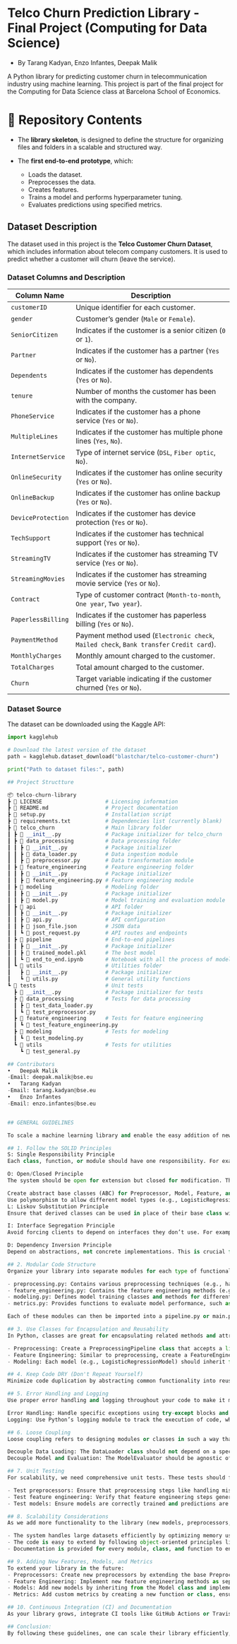 # Telco Churn Prediction Library - Final Project (Computing for Data Science)
- By Tarang Kadyan, Enzo Infantes, Deepak Malik

A Python library for predicting customer churn in telecommunication industry using machine learning. This project is part of the final project for the Computing for Data Science class at Barcelona School of Economics.

# 📂 Repository Contents

- The **library skeleton**, is designed to define the structure for organizing files and folders in a scalable and structured way.

- The **first end-to-end prototype**, which:
  - Loads the dataset.
  - Preprocesses the data.
  - Creates features.
  - Trains a model and performs hyperparameter tuning.
  - Evaluates predictions using specified metrics.

## Dataset Description

The dataset used in this project is the **Telco Customer Churn Dataset**, which includes information about telecom company customers. It is used to predict whether a customer will churn (leave the service).

### Dataset Columns and Description

| **Column Name**       | **Description**                                                       |
|------------------------|----------------------------------------------------------------------|
| `customerID`          | Unique identifier for each customer.                                  |
| `gender`              | Customer’s gender (`Male` or `Female`).                               |
| `SeniorCitizen`       | Indicates if the customer is a senior citizen (`0` or `1`).           |
| `Partner`             | Indicates if the customer has a partner (`Yes` or `No`).              |
| `Dependents`          | Indicates if the customer has dependents (`Yes` or `No`).             |
| `tenure`              | Number of months the customer has been with the company.              |
| `PhoneService`        | Indicates if the customer has a phone service (`Yes` or `No`).        |
| `MultipleLines`       | Indicates if the customer has multiple phone lines (`Yes`, `No`).     |
| `InternetService`     | Type of internet service (`DSL`, `Fiber optic`, `No`).                |
| `OnlineSecurity`      | Indicates if the customer has online security (`Yes` or `No`).        |
| `OnlineBackup`        | Indicates if the customer has online backup (`Yes` or `No`).          |
| `DeviceProtection`    | Indicates if the customer has device protection (`Yes` or `No`).      |
| `TechSupport`         | Indicates if the customer has technical support (`Yes` or `No`).      |
| `StreamingTV`         | Indicates if the customer has streaming TV service (`Yes` or `No`).   |
| `StreamingMovies`     | Indicates if the customer has streaming movie service (`Yes` or `No`).|
| `Contract`            | Type of customer contract (`Month-to-month`, `One year`, `Two year`). |
| `PaperlessBilling`    | Indicates if the customer has paperless billing (`Yes` or `No`).      |
| `PaymentMethod`       | Payment method used (`Electronic check`, `Mailed check`, `Bank transfer`    `Credit card`).                                                                                 |
| `MonthlyCharges`      | Monthly amount charged to the customer.                               |
| `TotalCharges`        | Total amount charged to the customer.                                 |
| `Churn`               | Target variable indicating if the customer churned (`Yes` or `No`).   |


### Dataset Source

The dataset can be downloaded using the Kaggle API:
```python
import kagglehub

# Download the latest version of the dataset
path = kagglehub.dataset_download("blastchar/telco-customer-churn")

print("Path to dataset files:", path)

## Project Structture

📦 telco-churn-library
┣ 📜 LICENSE                    # Licensing information
┣ 📜 README.md                  # Project documentation
┣ 📜 setup.py                   # Installation script
┣ 📜 requirements.txt           # Dependencies list (currently blank)
┣ 📂 telco_churn                # Main library folder
┃ ┣ 📜 __init__.py              # Package initializer for telco_churn
┃ ┣ 📂 data_processing          # Data processing folder
┃ ┃ ┣ 📜 __init__.py            # Package initializer
┃ ┃ ┣ 📜 data_loader.py         # Data ingestion module
┃ ┃ ┣ 📜 preprocessor.py        # Data transformation module
┃ ┣ 📂 feature_engineering      # Feature engineering folder
┃ ┃ ┣ 📜 __init__.py            # Package initializer
┃ ┃ ┣ 📜 feature_engineering.py # Feature engineering module
┃ ┣ 📂 modeling                 # Modeling folder
┃ ┃ ┣ 📜 __init__.py            # Package initializer
┃ ┃ ┣ 📜 model.py               # Model training and evaluation module
┃ ┣ 📂 api                      # API folder
┃ ┃ ┣ 📜 __init__.py            # Package initializer
┃ ┃ ┣ 📜 api.py                 # API configuration
┃ ┃ ┣ 📜 json_file.json         # JSON data
┃ ┃ ┗ 📜 post_request.py        # API routes and endpoints
┃ ┣ 📂 pipeline                 # End-to-end pipelines
┃ ┃ ┣ 📜 __init__.py            # Package initializer
┃ ┃ ┣ 📜 trained_model.pkl      # The best model
┃ ┃ ┗ 📜 end_to_end.ipynb       # Notebook with all the process of modelling
┃ ┗ 📂 utils                    # Utilities folder
┃   ┣ 📜 __init__.py            # Package initializer
┃   ┗ 📜 utils.py               # General utility functions
┗ 📂 tests                      # Unit tests
  ┣ 📜 __init__.py              # Package initializer for tests
  ┣ 📂 data_processing          # Tests for data processing
  ┃ ┣ 📜 test_data_loader.py
  ┃ ┗ 📜 test_preprocessor.py
  ┣ 📂 feature_engineering      # Tests for feature engineering
  ┃ ┗ 📜 test_feature_engineering.py
  ┣ 📂 modeling                 # Tests for modeling
  ┃ ┗ 📜 test_modeling.py
  ┗ 📂 utils                    # Tests for utilities
    ┗ 📜 test_general.py

## Contributors
•	Deepak Malik
-Email: deepak.malik@bse.eu
•	Tarang Kadyan
-Email: tarang.kadyan@bse.eu
•	Enzo Infantes
-Email: enzo.infantes@bse.eu


## GENERAL GUIDELINES 

To scale a machine learning library and enable the easy addition of new preprocessors, features, models, and metrics, one should follow a modular, maintainable, and extensible design pattern. Here are some guidelines based on the work we've done with the current project, adhering to best practices like DRY (Don't Repeat Yourself), object-oriented programming (OOP), error handling, unit testing, loose coupling, and more.

## 1. Follow the SOLID Principles
S: Single Responsibility Principle
Each class, function, or module should have one responsibility. For example, your DataPreparer class should focus solely on data preparation tasks, and not mix in model training or evaluation tasks.

O: Open/Closed Principle
The system should be open for extension but closed for modification. This allows you to add new preprocessors, models, and features without altering existing code. For instance:

Create abstract base classes (ABC) for Preprocessor, Model, Feature, and Metric that can be easily extended by adding new subclasses.
Use polymorphism to allow different model types (e.g., LogisticRegressionModel, RandomForestModel) to be handled interchangeably.
L: Liskov Substitution Principle
Ensure that derived classes can be used in place of their base class without altering the expected behavior. For example, any new Preprocessor should conform to the base Preprocessor class interface, so it can be added seamlessly to the pipeline.

I: Interface Segregation Principle
Avoid forcing clients to depend on interfaces they don’t use. For example, don’t combine unrelated functionalities into a single class or interface.

D: Dependency Inversion Principle
Depend on abstractions, not concrete implementations. This is crucial for loose coupling. For example, your model training code should not directly reference a specific model like LogisticRegressionModel but should depend on an abstract Model class.

## 2. Modular Code Structure
Organize your library into separate modules for each type of functionality, such as:

- preprocessing.py: Contains various preprocessing techniques (e.g., handling missing values, normalizing data, encoding categorical features).
- feature_engineering.py: Contains the feature engineering methods (e.g., statistical features, interaction features, derived features).
- modeling.py: Defines model training classes and methods for different models, hyperparameter tuning, and pipelines.
- metrics.py: Provides functions to evaluate model performance, such as accuracy, precision, recall, ROC-AUC, etc.

Each of these modules can then be imported into a pipeline.py or main.py file, where they are composed into a full machine learning pipeline

## 3. Use Classes for Encapsulation and Reusability
In Python, classes are great for encapsulating related methods and attributes. This will help keep the code clean and reusable.

- Preprocessing: Create a PreprocessingPipeline class that accepts a list of individual preprocessing steps as arguments. Each preprocessor should be an instance of a class with a common interface (fit, transform).
- Feature Engineering: Similar to preprocessing, create a FeatureEngineeringPipeline class that applies multiple feature engineering techniques.
- Modeling: Each model (e.g., LogisticRegressionModel) should inherit from an abstract Model class with methods like fit, predict, and evaluate. This ensures that adding new models is straightforward.

## 4. Keep Code DRY (Don't Repeat Yourself)
Minimize code duplication by abstracting common functionality into reusable functions or classes. For example, the logic for handling missing values, scaling, and encoding should be encapsulated in individual preprocessors, which can be reused across multiple datasets and pipelines.

## 5. Error Handling and Logging
Use proper error handling and logging throughout your code to make it more robust and easier to debug.

Error Handling: Handle specific exceptions using try-except blocks and provide meaningful error messages.
Logging: Use Python’s logging module to track the execution of code, which is especially useful when scaling.

## 6. Loose Coupling
Loose coupling refers to designing modules or classes in such a way that they are independent of each other. This increases flexibility and maintainability.

Decouple Data Loading: The DataLoader class should not depend on a specific model or preprocessor. It should focus on reading the data and passing it to other modules.
Decouple Model and Evaluation: The ModelEvaluator should be agnostic of the specific model being evaluated. It should be able to evaluate any model class that implements the predict method.

## 7. Unit Testing
For scalability, we need comprehensive unit tests. These tests should focus on individual functions and classes to ensure correctness, stability, and performance.

- Test preprocessors: Ensure that preprocessing steps like handling missing values, encoding, and scaling work as expected.
- Test feature engineering: Verify that feature engineering steps generate the expected results, especially for complex transformations.
- Test models: Ensure models are correctly trained and predictions are made with the correct output shape and expected values.

## 8. Scalability Considerations
As we add more functionality to the library (new models, preprocessors, features, etc.), we need to ensure that:

- The system handles large datasets efficiently by optimizing memory usage and processing time. This might involve using sparse matrices or more efficient data structures.
- The code is easy to extend by following object-oriented principles like inheritance and composition. New models and transformers should be added without modifying the existing codebase.
- Documentation is provided for every module, class, and function to ensure others can easily understand and extend your code.

## 9. Adding New Features, Models, and Metrics
To extend your library in the future:
- Preprocessors: Create new preprocessors by extending the base Preprocessor class and implementing the transform method.
- Feature Engineering: Implement new feature engineering methods as separate classes and integrate them into your FeaturePipeline.
- Models: Add new models by inheriting from the Model class and implementing the required methods (fit, predict, evaluate).
- Metrics: Add custom metrics by creating a new function or class, ensuring they conform to a consistent API.

## 10. Continuous Integration (CI) and Documentation
As your library grows, integrate CI tools like GitHub Actions or Travis CI to automatically run your tests when code is pushed to the repository. Also, consider generating documentation with tools like Sphinx to ensure your code is well-documented.

## Conclusion:
By following these guidelines, one can scale their library efficiently, adding new functionality without making the existing codebase fragile. Focus on maintaining a modular, extensible, and testable code structure, adhering to object-oriented principles, and ensuring proper error handling and logging.

